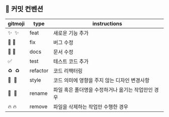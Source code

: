 ## 🌟 커밋 컨벤션

<div align=center>

| gitmoji        | type     | instructions                                       |
| -------------- | -------- | -------------------------------------------------- |
| ✨  :sparkles: | feat     | 새로운 기능 추가                                   |
| 🐛 :bug:       | fix      | 버그 수정                                          |
| 📝 :memo:      | docs     | 문서 수정                                          |
| ✅             | test     | 테스트 코드 추가                                   |
| ♻️  :recycle:  | refactor | 코드 리팩터링                                      |
| 🎨  :art:      | style    | 코드 의미에 영향을 주지 않는 디자인 변경사항       |
| 🚚  :truck:    | rename   | 파일 혹은 폴더명을 수정하거나 옮기는 작업만인 경우 |
| 🔥 :fire:      | remove   | 파일을 삭제하는 작업만 수행한 경우                 |

</div>
